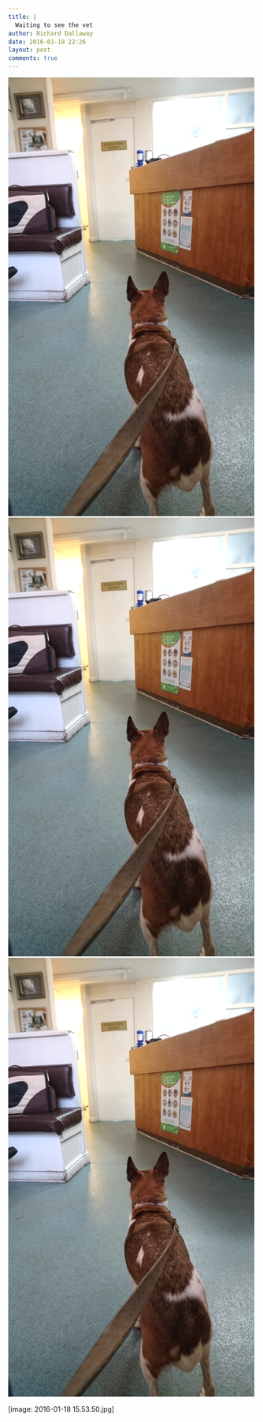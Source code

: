 ```yaml
---
title: |
  Waiting to see the vet
author: Richard Dallaway
date: 2016-01-19 22:26
layout: post
comments: true
---
```


<div><a href="/media/tp_2016-01-18_15_53_50.jpg"><img src="/media/tp_thumb_2016-01-18_15_53_50.jpg" width="500" height="889"/></a></div><div><a href="/media/Ztp_2016-01-18_15_53_50.jpg"><img src="/media/Ztp_thumb_2016-01-18_15_53_50.jpg" width="500" height="889"/></a></div><div><a href="/media/Wtp_2016-01-18_15_53_50.jpg"><img src="/media/Wtp_thumb_2016-01-18_15_53_50.jpg" width="500" height="889"/></a></div>

[image: 2016-01-18 15.53.50.jpg]
    
      